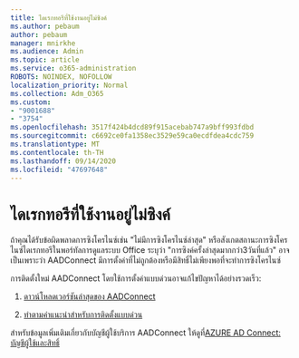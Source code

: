 ```yaml
---
title: ไดเรกทอรีที่ใช้งานอยู่ไม่ซิงค์
ms.author: pebaum
author: pebaum
manager: mnirkhe
ms.audience: Admin
ms.topic: article
ms.service: o365-administration
ROBOTS: NOINDEX, NOFOLLOW
localization_priority: Normal
ms.collection: Adm_O365
ms.custom:
- "9001688"
- "3754"
ms.openlocfilehash: 3517f424b4dcd89f915acebab747a9bff993fdbd
ms.sourcegitcommit: c6692ce0fa1358ec3529e59ca0ecdfdea4cdc759
ms.translationtype: MT
ms.contentlocale: th-TH
ms.lasthandoff: 09/14/2020
ms.locfileid: "47697648"
---
```

# <a name="active-directory-not-syncing"></a>ไดเรกทอรีที่ใช้งานอยู่ไม่ซิงค์

ถ้าคุณได้รับข้อผิดพลาดการซิงโครไนซ์เช่น "ไม่มีการซิงโครไนซ์ล่าสุด" หรือสังเกตสถานะการซิงโครไนซ์ไดเรกทอรีในพอร์ทัลการดูแลระบบ Office ระบุว่า "การซิงค์ครั้งล่าสุดมากกว่า3วันที่แล้ว" อาจเป็นเพราะว่า AADConnect มีการตั้งค่าที่ไม่ถูกต้องหรือมีสิทธิ์ไม่เพียงพอที่จะทำการซิงโครไนซ์  

การติดตั้งใหม่ AADConnect โดยใช้การตั้งค่าแบบด่วนอาจแก้ไขปัญหาได้อย่างรวดเร็ว:

1. [ดาวน์โหลดเวอร์ชันล่าสุดของ AADConnect](https://go.microsoft.com/fwlink/?LinkId=615771)

2. [ทำตามคำแนะนำสำหรับการติดตั้งแบบด่วน](https://docs.microsoft.com/azure/active-directory/hybrid/how-to-connect-install-express)

สำหรับข้อมูลเพิ่มเติมเกี่ยวกับบัญชีผู้ใช้บริการ AADConnect ให้ดูที่[AZURE AD Connect: บัญชีผู้ใช้และสิทธิ์](https://docs.microsoft.com/azure/active-directory/hybrid/reference-connect-accounts-permissions)
